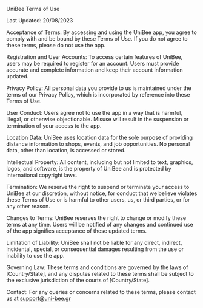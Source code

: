 UniBee Terms of Use

Last Updated: 20/08/2023

Acceptance of Terms:
By accessing and using the UniBee app, you agree to comply with and be bound by these Terms of Use. If you do not agree to these terms, please do not use the app.

Registration and User Accounts:
To access certain features of UniBee, users may be required to register for an account. Users must provide accurate and complete information and keep their account information updated.

Privacy Policy:
All personal data you provide to us is maintained under the terms of our Privacy Policy, which is incorporated by reference into these Terms of Use.

User Conduct:
Users agree not to use the app in a way that is harmful, illegal, or otherwise objectionable. Misuse will result in the suspension or termination of your access to the app.

Location Data:
UniBee uses location data for the sole purpose of providing distance information to shops, events, and job opportunities. No personal data, other than location, is accessed or stored.

Intellectual Property:
All content, including but not limited to text, graphics, logos, and software, is the property of UniBee and is protected by international copyright laws.

Termination:
We reserve the right to suspend or terminate your access to UniBee at our discretion, without notice, for conduct that we believe violates these Terms of Use or is harmful to other users, us, or third parties, or for any other reason.

Changes to Terms:
UniBee reserves the right to change or modify these terms at any time. Users will be notified of any changes and continued use of the app signifies acceptance of these updated terms.

Limitation of Liability:
UniBee shall not be liable for any direct, indirect, incidental, special, or consequential damages resulting from the use or inability to use the app.

Governing Law:
These terms and conditions are governed by the laws of [Country/State], and any disputes related to these terms shall be subject to the exclusive jurisdiction of the courts of [Country/State].

Contact:
For any queries or concerns related to these terms, please contact us at support@uni-bee.gr
